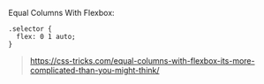 Equal Columns With Flexbox:
```
.selector {
  flex: 0 1 auto;
}
```

> https://css-tricks.com/equal-columns-with-flexbox-its-more-complicated-than-you-might-think/
> 
